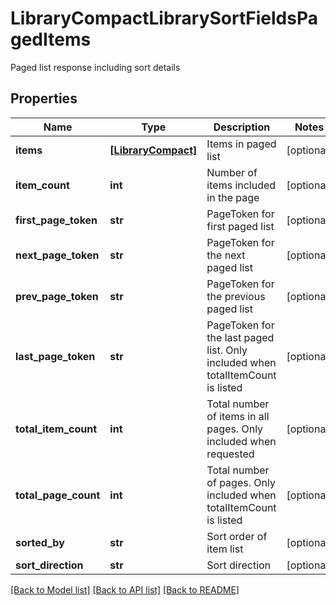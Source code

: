 # LibraryCompactLibrarySortFieldsPagedItems

Paged list response including sort details

## Properties
Name | Type | Description | Notes
------------ | ------------- | ------------- | -------------
**items** | [**[LibraryCompact]**](LibraryCompact.md) | Items in paged list | [optional] 
**item_count** | **int** | Number of items included in the page | [optional] 
**first_page_token** | **str** | PageToken for first paged list | [optional] 
**next_page_token** | **str** | PageToken for the next paged list | [optional] 
**prev_page_token** | **str** | PageToken for the previous paged list | [optional] 
**last_page_token** | **str** | PageToken for the last paged list. Only included when totalItemCount is listed | [optional] 
**total_item_count** | **int** | Total number of items in all pages. Only included when requested | [optional] 
**total_page_count** | **int** | Total number of pages. Only included when totalItemCount is listed | [optional] 
**sorted_by** | **str** | Sort order of item list | [optional] 
**sort_direction** | **str** | Sort direction | [optional] 

[[Back to Model list]](../README.md#documentation-for-models) [[Back to API list]](../README.md#documentation-for-api-endpoints) [[Back to README]](../README.md)


